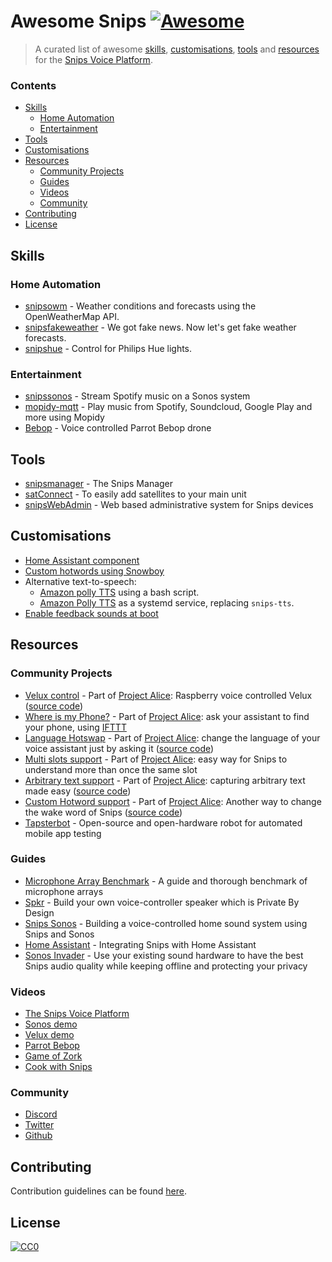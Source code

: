 # Awesome Snips [![Awesome](https://cdn.rawgit.com/sindresorhus/awesome/d7305f38d29fed78fa85652e3a63e154dd8e8829/media/badge.svg)](https://github.com/sindresorhus/awesome)

> A curated list of awesome [skills](#skills), [customisations](#customisations), [tools](#tools) and [resources](#resources) for the [Snips Voice Platform](https://www.snips.ai/).

### Contents

- [Skills](#skills)
  - [Home Automation](#home-automation)
  - [Entertainment](#entertainment)
- [Tools](#tools)
- [Customisations](#customisations)
- [Resources](#resources)
  - [Community Projects](#community-projects)
  - [Guides](#guides)
  - [Videos](#videos)
  - [Community](#community)
- [Contributing](#contributing)
- [License](#license)

## Skills

### Home Automation

- [snipsowm](https://github.com/snipsco/snips-skill-owm) - Weather conditions and forecasts using the OpenWeatherMap API.
- [snipsfakeweather](https://github.com/snipsco/snips-skill-fakeweather) - We got fake news. Now let's get fake weather forecasts.
- [snipshue](https://github.com/snipsco/snips-skill-hue) - Control for Philips Hue lights.

### Entertainment

- [snipssonos](https://github.com/snipsco/snips-skill-sonos) - Stream Spotify music on a Sonos system
- [mopidy-mqtt](https://github.com/acolytec3/mopidy-mqtt) - Play music from Spotify, Soundcloud, Google Play and more using Mopidy
- [Bebop](https://github.com/trancept/snips_bebop/) - Voice controlled Parrot Bebop drone

## Tools

- [snipsmanager](https://github.com/snipsco/snipsmanager) - The Snips Manager
- [satConnect](https://github.com/Psychokiller1888/satConnect) - To easily add satellites to your main unit
- [snipsWebAdmin](https://github.com/oziee/snipsWebAdmin) - Web based administrative system for Snips devices

## Customisations

- [Home Assistant component](https://home-assistant.io/components/snips/)
- [Custom hotwords using Snowboy](https://github.com/oziee/hotword)
- Alternative text-to-speech:
  - [Amazon polly TTS](https://github.com/tschmidty69/homeassistant-config/blob/master/snips/jarvis_says.sh) using a bash script.
  - [Amazon Polly TTS](https://github.com/hcooper/snips-tts-polly) as a systemd service, replacing `snips-tts`.
- [Enable feedback sounds at boot](https://github.com/uchagani/snips-enable-sounds)

## Resources

### Community Projects

- [Velux control](https://laurentchervet.wordpress.com/2018/02/11/project-alice-raspberry-voice-controlled-velux/) - Part of [Project Alice](https://laurentchervet.wordpress.com/category/project-alice/): Raspberry voice controlled Velux ([source code](https://github.com/Psychokiller1888/snipsvelux))
- [Where is my Phone?](https://laurentchervet.wordpress.com/2018/03/01/alice-wheres-my-phone/) - Part of [Project Alice](https://laurentchervet.wordpress.com/category/project-alice/): ask your assistant to find your phone, using [IFTTT](https://ifttt.com)
- [Language Hotswap](https://laurentchervet.wordpress.com/2018/03/04/project-alice-language-hotswap/) - Part of [Project Alice](https://laurentchervet.wordpress.com/category/project-alice/): change the language of your voice assistant just by asking it ([source code](https://github.com/Psychokiller1888/snipslanghotswap))
- [Multi slots support](https://laurentchervet.wordpress.com/2018/04/01/project-alice-multi-slots-support/) - Part of [Project Alice](https://laurentchervet.wordpress.com/category/project-alice/): easy way for Snips to understand more than once the same slot
- [Arbitrary text support](https://laurentchervet.wordpress.com/2018/03/08/project-alice-arbitrary-text/) - Part of [Project Alice](https://laurentchervet.wordpress.com/category/project-alice/): capturing arbitrary text made easy ([source code](https://github.com/Psychokiller1888/SnipsArbitraryTextCapture))
- [Custom Hotword support](https://laurentchervet.wordpress.com/2018/02/28/project-alice-born-from-the-ashes-of-jarvis/) - Part of [Project Alice](https://laurentchervet.wordpress.com/category/project-alice/): Another way to change the wake word of Snips ([source code](https://github.com/Psychokiller1888/snips-custom-hotword))
- [Tapsterbot](https://github.com/pylapp/tapsterbot) - Open-source and open-hardware robot for automated mobile app testing

### Guides

- [Microphone Array Benchmark](https://medium.com/snips-ai/benchmarking-microphone-arrays-respeaker-conexant-microsemi-acuedge-matrix-creator-minidsp-950de8876fda) - A guide and thorough benchmark of microphone arrays
- [Spkr](https://medium.com/snips-ai/how-to-build-a-voice-controlled-speaker-that-protects-your-privacy-ec6429a2c673) - Build your own voice-controller speaker which is Private By Design
- [Snips Sonos](https://medium.com/snips-ai/building-a-voice-controlled-home-sound-system-using-snips-and-sonos-2aaf16523ce9) - Building a voice-controlled home sound system using Snips and Sonos
- [Home Assistant](https://medium.com/snips-ai/integrating-snips-with-home-assistant-314723645c77) - Integrating Snips with Home Assistant
- [Sonos Invader](https://github.com/Psychokiller1888/SnipsSonosInvader) - Use your existing sound hardware to have the best Snips audio quality while keeping offline and protecting your privacy

### Videos

- [The Snips Voice Platform](https://vimeo.com/221451347)
- [Sonos demo](https://vimeo.com/237742054)
- [Velux demo](https://www.youtube.com/watch?v=ukkOLqcm2CY)
- [Parrot Bebop](https://www.youtube.com/watch?v=GNpz7S0B6Gs)
- [Game of Zork](https://www.youtube.com/watch?v=5RX4Dm9TmCY)
- [Cook with Snips](https://www.youtube.com/watch?v=xH_JE4mj9vI)

### Community

- [Discord](https://discord.gg/3939Kqx)
- [Twitter](https://twitter.com/snips)
- [Github](https://github.com/snipsco/)

## Contributing

Contribution guidelines can be found [here](/CONTRIBUTING.md).

## License

[![CC0](http://mirrors.creativecommons.org/presskit/buttons/88x31/svg/cc-zero.svg)](https://creativecommons.org/publicdomain/zero/1.0/)
